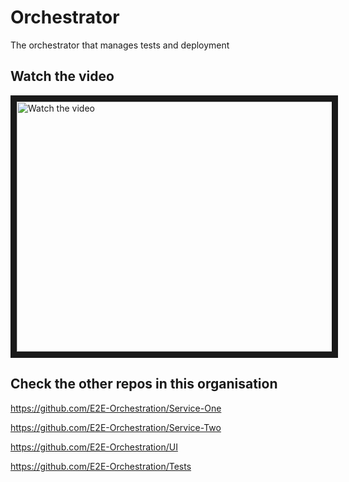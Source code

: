 # Orchestrator
The orchestrator that manages tests and deployment

## Watch the video
<a href="http://www.youtube.com/watch?feature=player_embedded&v=2hibiFfuPao" target="_blank">
 <img src="http://img.youtube.com/vi/2hibiFfuPao/hqdefault.jpg" alt="Watch the video" width="580" height="400" border="10" />
</a>

## Check the other repos in this organisation

https://github.com/E2E-Orchestration/Service-One

https://github.com/E2E-Orchestration/Service-Two

https://github.com/E2E-Orchestration/UI

https://github.com/E2E-Orchestration/Tests
